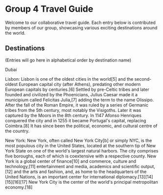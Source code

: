 # Group 4 Travel Guide

 Welcome to our collaborative travel guide. Each entry below is contributed by members of our group, showcasing various exciting destinations around the world.

 ## Destinations

  (Entries will go here in alphabetical order by destination name)

Dubai

Lisbon:
Lisbon is one of the oldest cities in the world[5] and the second-oldest European capital city (after Athens), predating other modern European capitals by centuries.[6] Settled by pre-Celtic tribes and later founded and civilized by the Phoenicians, Julius Caesar made it a municipium called Felicitas Julia,[7] adding the term to the name Olissipo. After the fall of the Roman Empire, it was ruled by a series of Germanic tribes from the 5th century, most notably the Visigoths. Later it was captured by the Moors in the 8th century. In 1147 Afonso Henriques conquered the city and in 1255 it became Portugal's capital, replacing Coimbra.[8] It has since been the political, economic, and cultural centre of the country. 

New York:
New York, often called New York City[b] or simply NYC, is the most populous city in the United States, located at the southern tip of New York State on one of the world's largest natural harbors. The city comprises five boroughs, each of which is coextensive with a respective county. New York is a global center of finance[10] and commerce, culture and technology,[11] entertainment and media, academics and scientific output,[12] and the arts and fashion, and, as home to the headquarters of the United Nations, is an important center for international diplomacy.[13][14][15][16][17] New York City is the center of the world's principal metropolitan economy.[18]
